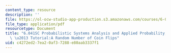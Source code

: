 ```yaml
---
content_type: resource
description: ''
file: https://ol-ocw-studio-app-production.s3.amazonaws.com/courses/6-041sc-probabilistic-systems-analysis-and-applied-probability-fall-2013/c4272ed27ea20af37288e80aab3337f1_MIT6_041SCF13_Random_Number_of_Coin_Flipstake_300k.pdf
file_type: application/pdf
resourcetype: Document
title: "6.041SC Probabilistic Systems Analysis and Applied Probability, Fall 2013Transcript\
  \ \u2013 Tutorial:A Random Number of Coin Flips"
uid: c4272ed2-7ea2-0af3-7288-e80aab3337f1
---
```

